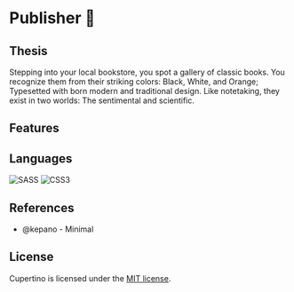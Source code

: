 # Publisher 🐧

## Thesis
Stepping into your local bookstore, you spot a gallery of classic books. You recognize them from their striking colors: Black, White, and Orange; Typesetted with born modern and traditional design. Like notetaking, they exist in two worlds: The sentimental and scientific.    

## Features

## Languages
![SASS](https://img.shields.io/badge/SASS-hotpink.svg?style=for-the-badge&logo=SASS&logoColor=white)
![CSS3](https://img.shields.io/badge/css3-%231572B6.svg?style=for-the-badge&logo=css3&logoColor=white)


## References

* @kepano - Minimal

## License

Cupertino is licensed under the [MIT license]().

